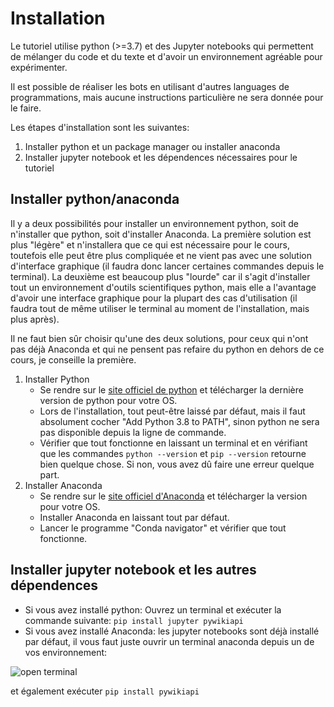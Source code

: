 # Installation

Le tutoriel utilise python (>=3.7) et des Jupyter notebooks qui permettent de mélanger du code et du texte et d'avoir un environnement agréable pour expérimenter.

Il est possible de réaliser les bots en utilisant d'autres languages de programmations, mais aucune instructions particulière ne sera donnée pour le faire.

Les étapes d'installation sont les suivantes:
1. Installer python et un package manager ou installer anaconda
2. Installer jupyter notebook et les dépendences nécessaires pour le tutoriel

## Installer python/anaconda
Il y a deux possibilités pour installer un environnement python, soit de n'installer que python, soit d'installer Anaconda. La première solution est plus "légère" et n'installera que ce qui est nécessaire pour le cours, toutefois elle peut être plus compliquée et ne vient pas avec une solution d'interface graphique (il faudra donc lancer certaines commandes depuis le terminal). La deuxième est beaucoup plus "lourde" car il s'agit d'installer tout un environnement d'outils scientifiques python, mais elle a l'avantage d'avoir une interface graphique pour la plupart des cas d'utilisation (il faudra tout de même utiliser le terminal au moment de l'installation, mais plus après).

Il ne faut bien sûr choisir qu'une des deux solutions, pour ceux qui n'ont pas déjà Anaconda et qui ne pensent pas refaire du python en dehors de ce cours, je conseille la première.

1. Installer Python
    - Se rendre sur le [site officiel de python](https://www.python.org/downloads/) et télécharger la dernière version de python pour votre OS.
    - Lors de l'installation, tout peut-être laissé par défaut, mais il faut absolument cocher "Add Python 3.8 to PATH", sinon python ne sera pas disponible depuis la ligne de commande.
    - Vérifier que tout fonctionne en laissant un terminal et en vérifiant que les commandes `python --version` et `pip --version` retourne bien quelque chose. Si non, vous avez dû faire une erreur quelque part.
2. Installer Anaconda
    - Se rendre sur le [site officiel d'Anaconda](https://www.anaconda.com/distribution/) et télécharger la version pour votre OS.
    - Installer Anaconda en laissant tout par défaut.
    - Lancer le programme "Conda navigator" et vérifier que tout fonctionne.
    
## Installer jupyter notebook et les autres dépendences
- Si vous avez installé python: Ouvrez un terminal et exécuter la commande suivante: `pip install jupyter pywikiapi`
- Si vous avez installé Anaconda: les jupyter notebooks sont déjà installé par défaut, il vous faut juste ouvrir un terminal anaconda depuis un de vos environnement:

![open terminal](https://i.stack.imgur.com/EiiFc.png "Ouvrir un termnial")

et également exécuter `pip install pywikiapi`
